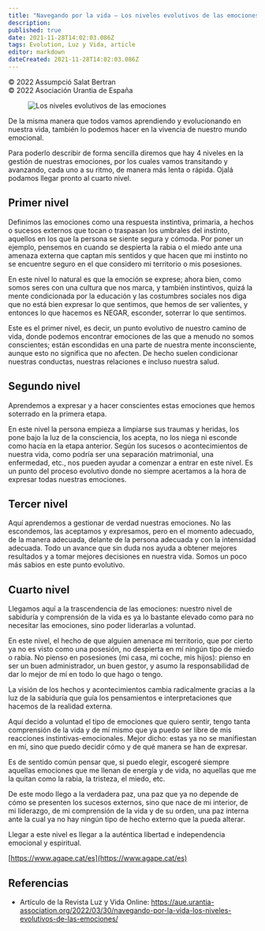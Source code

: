```yaml
---
title: "Navegando por la vida – Los niveles evolutivos de las emociones"
description: 
published: true
date: 2021-11-28T14:02:03.086Z
tags: Evolution, Luz y Vida, article
editor: markdown
dateCreated: 2021-11-28T14:02:03.086Z
---
```


<p class="v-card v-sheet theme--light grey lighten-3 px-2">© 2022 Assumpció Salat Bertran<br>© 2022 Asociación Urantia de España</p>

<figure id="Figure_11" class="image urantiapedia">
<img src="../../../output/wikijs/image/article/Luz_y_Vida/LyV_2022_04/Los-niveles-evolutivos-de-las-emociones.jpg" alt="Los niveles evolutivos de las emociones">
</figure>

De la misma manera que todos vamos aprendiendo y evolucionando en nuestra vida, también lo podemos hacer en la vivencia de nuestro mundo emocional.

Para poderlo describir de forma sencilla diremos que hay 4 niveles en la gestión de nuestras emociones, por los cuales vamos transitando y avanzando, cada uno a su ritmo, de manera más lenta o rápida. Ojalá podamos llegar pronto al cuarto nivel.

## Primer nivel

Definimos las emociones como una respuesta instintiva, primaria, a hechos o sucesos externos que tocan o traspasan los umbrales del instinto, aquellos en los que la persona se siente segura y cómoda. Por poner un ejemplo, pensemos en cuando se despierta la rabia o el miedo ante una amenaza externa que captan mis sentidos y que hacen que mi instinto no se encuentre seguro en el que considero mi territorio o mis posesiones.

En este nivel lo natural es que la emoción se exprese; ahora bien, como somos seres con una cultura que nos marca, y también instintivos, quizá la mente condicionada por la educación y las costumbres sociales nos diga que no está bien expresar lo que sentimos, que hemos de ser valientes, y entonces lo que hacemos es NEGAR, esconder, soterrar lo que sentimos.

Este es el primer nivel, es decir, un punto evolutivo de nuestro camino de vida, donde podemos encontrar emociones de las que a menudo no somos conscientes; están escondidas en una parte de nuestra mente inconsciente, aunque esto no significa que no afecten. De hecho suelen condicionar nuestras conductas, nuestras relaciones e incluso nuestra salud.

## Segundo nivel

Aprendemos a expresar y a hacer conscientes estas emociones que hemos soterrado en la primera etapa.

En este nivel la persona empieza a limpiarse sus traumas y heridas, los pone bajo la luz de la consciencia, los acepta, no los niega ni esconde como hacía en la etapa anterior. Según los sucesos o acontecimientos de nuestra vida, como podría ser una separación matrimonial, una enfermedad, etc., nos pueden ayudar a comenzar a entrar en este nivel. Es un punto del proceso evolutivo donde no siempre acertamos a la hora de expresar todas nuestras emociones.

## Tercer nivel

Aquí aprendemos a gestionar de verdad nuestras emociones. No las escondemos, las aceptamos y expresamos, pero en el momento adecuado, de la manera adecuada, delante de la persona adecuada y con la intensidad adecuada. Todo un avance que sin duda nos ayuda a obtener mejores resultados y a tomar mejores decisiones en nuestra vida. Somos un poco más sabios en este punto evolutivo.

## Cuarto nivel

Llegamos aquí a la trascendencia de las emociones: nuestro nivel de sabiduría y comprensión de la vida es ya lo bastante elevado como para no necesitar las emociones, sino poder liderarlas a voluntad.

En este nivel, el hecho de que alguien amenace mi territorio, que por cierto ya no es visto como una posesión, no despierta en mí ningún tipo de miedo o rabia. No pienso en posesiones (mi casa, mi coche, mis hijos): pienso en ser un buen administrador, un buen gestor, y asumo la responsabilidad de dar lo mejor de mí en todo lo que hago o tengo.

La visión de los hechos y acontecimientos cambia radicalmente gracias a la luz de la sabiduría que guía los pensamientos e interpretaciones que hacemos de la realidad externa.

Aquí decido a voluntad el tipo de emociones que quiero sentir, tengo tanta comprensión de la vida y de mí mismo que ya puedo ser libre de mis reacciones instintivas-emocionales. Mejor dicho: estas ya no se manifiestan en mí, sino que puedo decidir cómo y de qué manera se han de expresar.

Es de sentido común pensar que, si puedo elegir, escogeré siempre aquellas emociones que me llenan de energía y de vida, no aquellas que me la quitan como la rabia, la tristeza, el miedo, etc.

De este modo llego a la verdadera paz, una paz que ya no depende de cómo se presenten los sucesos externos, sino que nace de mi interior, de mi liderazgo, de mi comprensión de la vida y de su orden, una paz interna ante la cual ya no hay ningún tipo de hecho externo que la pueda alterar.

Llegar a este nivel es llegar a la auténtica libertad e independencia emocional y espiritual.

[https://www.agape.cat/es](https://www.agape.cat/es)

## Referencias

- Artículo de la Revista Luz y Vida Online: https://aue.urantia-association.org/2022/03/30/navegando-por-la-vida-los-niveles-evolutivos-de-las-emociones/
